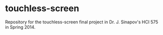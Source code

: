 touchless-screen
=====================

Repository for the touchless-screen final project in Dr. J. Sinapov's HCI 575 in Spring 2014.
